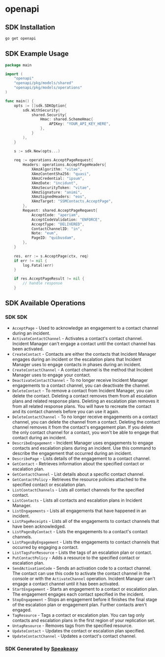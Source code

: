 # openapi

<!-- Start SDK Installation -->
## SDK Installation

```bash
go get openapi
```
<!-- End SDK Installation -->

## SDK Example Usage
<!-- Start SDK Example Usage -->
```go
package main

import (
    "openapi"
    "openapi/pkg/models/shared"
    "openapi/pkg/models/operations"
)

func main() {
    opts := []sdk.SDKOption{
        sdk.WithSecurity(
            shared.Security{
                Hmac: shared.SchemeHmac{
                    APIKey: "YOUR_API_KEY_HERE",
                },
            }
        ),
    }

    s := sdk.New(opts...)
    
    req := operations.AcceptPageRequest{
        Headers: operations.AcceptPageHeaders{
            XAmzAlgorithm: "vitae",
            XAmzContentSha256: "quasi",
            XAmzCredential: "ipsum",
            XAmzDate: "incidunt",
            XAmzSecurityToken: "vitae",
            XAmzSignature: "animi",
            XAmzSignedHeaders: "eos",
            XAmzTarget: "SSMContacts.AcceptPage",
        },
        Request: shared.AcceptPageRequest{
            AcceptCode: "aperiam",
            AcceptCodeValidation: "ENFORCE",
            AcceptType: "DELIVERED",
            ContactChannelID: "in",
            Note: "eum",
            PageID: "quibusdam",
        },
    }
    
    res, err := s.AcceptPage(ctx, req)
    if err != nil {
        log.Fatal(err)
    }

    if res.AcceptPageResult != nil {
        // handle response
    }
```
<!-- End SDK Example Usage -->

<!-- Start SDK Available Operations -->
## SDK Available Operations

### SDK SDK

* `AcceptPage` - Used to acknowledge an engagement to a contact channel during an incident.
* `ActivateContactChannel` - Activates a contact's contact channel. Incident Manager can't engage a contact until the contact channel has been activated.
* `CreateContact` - Contacts are either the contacts that Incident Manager engages during an incident or the escalation plans that Incident Manager uses to engage contacts in phases during an incident. 
* `CreateContactChannel` - A contact channel is the method that Incident Manager uses to engage your contact.
* `DeactivateContactChannel` - To no longer receive Incident Manager engagements to a contact channel, you can deactivate the channel.
* `DeleteContact` - To remove a contact from Incident Manager, you can delete the contact. Deleting a contact removes them from all escalation plans and related response plans. Deleting an escalation plan removes it from all related response plans. You will have to recreate the contact and its contact channels before you can use it again.
* `DeleteContactChannel` - To no longer receive engagements on a contact channel, you can delete the channel from a contact. Deleting the contact channel removes it from the contact's engagement plan. If you delete the only contact channel for a contact, you won't be able to engage that contact during an incident.
* `DescribeEngagement` - Incident Manager uses engagements to engage contacts and escalation plans during an incident. Use this command to describe the engagement that occurred during an incident.
* `DescribePage` - Lists details of the engagement to a contact channel.
* `GetContact` - Retrieves information about the specified contact or escalation plan.
* `GetContactChannel` - List details about a specific contact channel.
* `GetContactPolicy` - Retrieves the resource policies attached to the specified contact or escalation plan.
* `ListContactChannels` - Lists all contact channels for the specified contact.
* `ListContacts` - Lists all contacts and escalation plans in Incident Manager.
* `ListEngagements` - Lists all engagements that have happened in an incident.
* `ListPageReceipts` - Lists all of the engagements to contact channels that have been acknowledged. 
* `ListPagesByContact` - Lists the engagements to a contact's contact channels.
* `ListPagesByEngagement` - Lists the engagements to contact channels that occurred by engaging a contact.
* `ListTagsForResource` - Lists the tags of an escalation plan or contact.
* `PutContactPolicy` - Adds a resource to the specified contact or escalation plan.
* `SendActivationCode` - Sends an activation code to a contact channel. The contact can use this code to activate the contact channel in the console or with the <code>ActivateChannel</code> operation. Incident Manager can't engage a contact channel until it has been activated.
* `StartEngagement` - Starts an engagement to a contact or escalation plan. The engagement engages each contact specified in the incident.
* `StopEngagement` - Stops an engagement before it finishes the final stage of the escalation plan or engagement plan. Further contacts aren't engaged.
* `TagResource` - Tags a contact or escalation plan. You can tag only contacts and escalation plans in the first region of your replication set. 
* `UntagResource` - Removes tags from the specified resource. 
* `UpdateContact` - Updates the contact or escalation plan specified. 
* `UpdateContactChannel` - Updates a contact's contact channel.

<!-- End SDK Available Operations -->

### SDK Generated by [Speakeasy](https://docs.speakeasyapi.dev/docs/using-speakeasy/client-sdks)
